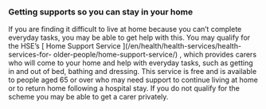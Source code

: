 ###  Getting supports so you can stay in your home

If you are finding it difficult to live at home because you can’t complete
everyday tasks, you may be able to get help with this. You may qualify for the
HSE’s [ Home Support Service ](/en/health/health-services/health-services-for-
older-people/home-support-service/) , which provides carers who will come to
your home and help with everyday tasks, such as getting in and out of bed,
bathing and dressing. This service is free and is available to people aged 65
or over who may need support to continue living at home or to return home
following a hospital stay. If you do not qualify for the scheme you may be
able to get a carer privately.
